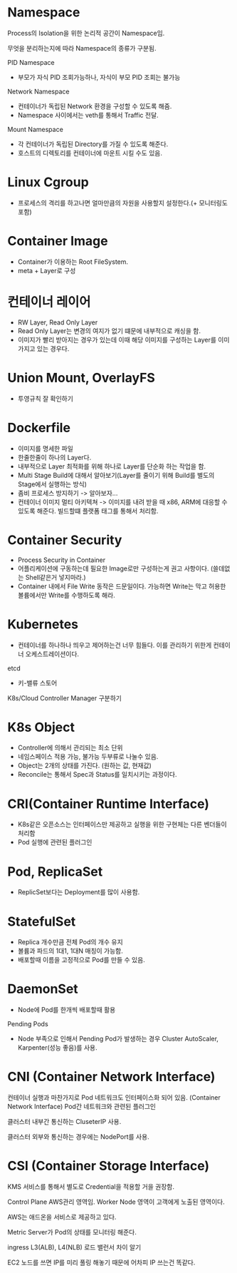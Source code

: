 
# Namespace

Process의 Isolation을 위한 논리적 공간이 Namespace임.

무엇을 분리하는지에 따라 Namespace의 종류가 구분됨.

PID Namespace
- 부모가 자식 PID 조회가능하나, 자식이 부모 PID 조회는 불가능

Network Namespace
- 컨테이너가 독립된 Network 환경을 구성할 수 있도록 해줌.
- Namespace 사이에서는 veth를 통해서 Traffic 전달.

Mount Namespace
- 각 컨테이너가 독립된 Directory를 가질 수 있도록 해준다.
- 호스트의 디렉토리를 컨테이너에 마운트 시킬 수도 있음.

# Linux Cgroup
- 프로세스의 격리를 하고나면 얼마만큼의 자원을 사용할지 설정한다.(+ 모니터링도 포함)

# Container Image
- Container가 이용하는 Root FileSystem.
- meta + Layer로 구성

# 컨테이너 레이어
- RW Layer, Read Only Layer
- Read Only Layer는 변경의 여지가 없기 떄문에 내부적으로 캐싱을 함.
- 이미지가 빨리 받아지는 경우가 있는데 이때 해당 이미지를 구성하는 Layer를 이미 가지고 있는 경우다.

# Union Mount, OverlayFS
- 투영규칙 잘 확인하기

# Dockerfile
- 이미지를 명세한 파일
- 한줄한줄이 하나의 Layer다.
- 내부적으로 Layer 최적화를 위해 하나로 Layer를 단순화 하는 작업을 함.
- Multi Stage Build에 대해서 알아보기(Layer를 줄이기 위해 Build를 별도의 Stage에서 실행하는 방식)
- 좀비 프로세스 방지하기 -> 알아보자...
- 컨테이너 이미지 멀티 아키텍쳐 -> 이미지를 내려 받을 때 x86, ARM에 대응할 수 있도록 해준다. 빌드할떄 플랫폼 태그를 통해서 처리함.

# Container Security
- Process Security in Container
- 어플리케이션에 구동하는데 필요한 Image로만 구성하는게 권고 사항이다. (쓸데없는 Shell같은거 넣지마라.)
- Container 내에서 File Write 동작은 드문일이다. 가능하면 Write는 막고 허용한 볼륨에서만 Write를 수행하도록 해라.

# Kubernetes
- 컨테이너를 하나하나 띄우고 제어하는건 너무 힘들다. 이를 관리하기 위한게 컨테이너 오케스트레이션이다.

etcd
- 키-밸류 스토어

K8s/Cloud Controller Manager 구분하기

# K8s Object
- Controller에 의해서 관리되는 최소 단위
- 네임스페이스 적용 가능, 불가능 두부류로 나눌수 있음.
- Object는 2개의 상태를 가진다. (원하는 값, 현재값)
- Reconcile는 통해서 Spec과 Status를 일치시키는 과정이다.

# CRI(Container Runtime Interface)
- K8s같은 오픈소스는 인터페이스만 제공하고 실행을 위한 구현체는 다른 벤더들이 처리함
- Pod 실행에 관련된 플러그인

# Pod, ReplicaSet
- ReplicSet보다는 Deployment를 많이 사용함.

# StatefulSet
- Replica 개수만큼 전체 Pod의 개수 유지
- 볼륨과 파드의 1대1, 1대N 매칭이 가능함.
- 배포할때 이름을 고정적으로 Pod를 만들 수 있음.

# DaemonSet
- Node에 Pod를 한개씩 배포할때 활용

Pending Pods
- Node 부족으로 인해서 Pending Pod가 발생하는 경우 Cluster AutoScaler, Karpenter(성능 좋음)를 사용.

# CNI (Container Network Interface)
컨테이너 실행과 마찬가지로 Pod 네트워크도 인터페이스화 되어 있음. (Container Network Interface)
Pod간 네트워크와 관련된 플러그인

클러스터 내부간 통신하는 CluseterIP 사용.

클러스터 외부와 통신하는 경우에는 NodePort를 사용.

# CSI (Container Storage Interface)

KMS 서비스를 통해서 별도로 Credential을 적용할 거을 권장함.

Control Plane AWS관리 영역임.
Worker Node 영역이 고객에게 노출된 영역이다.

AWS는 애드온을 서비스로 제공하고 있다.

Metric Server가 Pod의 상태를 모니터링 해준다.

ingress L3(ALB), L4(NLB) 로드 밸런서 차이 알기

EC2 노드를 쓰면 IP를 미리 풀링 해놓기 때문에 어차피 IP 쓰는건 똑같다.